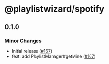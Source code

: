 # @playlistwizard/spotify

## 0.1.0

### Minor Changes

- Initial release ([#167](https://github.com/suzuki3jp/PlaylistWizard/pull/167))
- feat: add PlaylistManager#getMine ([#167](https://github.com/suzuki3jp/PlaylistWizard/pull/167))
